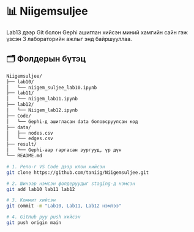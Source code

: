 # 📊 Niigemsuljee

Lab13 дээр Git болон Gephi ашиглан хийсэн миний хамгийн сайн гэж үзсэн 3 лабораторийн ажлыг энд байршууллаа.

## 🗂 Фолдерын бүтэц

```bash
Niigemsuljee/
├── lab10/
│   └── niigem_suljee_lab10.ipynb
├── lab11/
│   └── niigem_lab11.ipynb
├── lab12/
│   └── Niigem_lab12.ipynb
├── Code/
│   └── Gephi-д ашигласан data боловсруулсан код
├── data/
│   ├── nodes.csv
│   └── edges.csv
├── result/
│   └── Gephi-аар гаргасан зургууд, үр дүн
└── README.md

# 1. Репо-г VS Code дээр клон хийсэн
git clone https://github.com/taniig/Niigemsuljee.git

# 2. Шинээр нэмсэн фолдеруудыг staging-д нэмсэн
git add lab10 lab11 lab12

# 3. Коммит хийсэн
git commit -m "Lab10, Lab11, Lab12 нэмлээ"

# 4. GitHub руу push хийсэн
git push origin main

